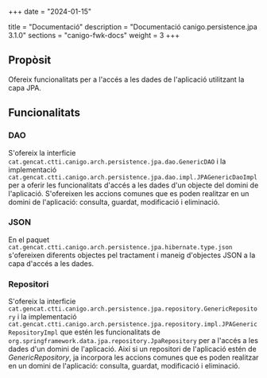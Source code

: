 +++
date        = "2024-01-15"

title       = "Documentació"
description = "Documentació canigo.persistence.jpa 3.1.0"
sections    = "canigo-fwk-docs"
weight      = 3
+++

## Propòsit

Ofereix funcionalitats per a l'accés a les dades de l'aplicació utilitzant la capa JPA.

## Funcionalitats

### DAO

S'ofereix la interficie `cat.gencat.ctti.canigo.arch.persistence.jpa.dao.GenericDAO` i la implementació `cat.gencat.ctti.canigo.arch.persistence.jpa.dao.impl.JPAGenericDaoImpl` per a oferir les funcionalitats d'accés a les dades d'un objecte del domini de l'aplicació. S'ofereixen les accions comunes que es poden realitzar en un domini de l'aplicació: consulta, guardat, modificació i eliminació.

### JSON

En el paquet `cat.gencat.ctti.canigo.arch.persistence.jpa.hibernate.type.json` s'ofereixen diferents objectes pel tractament i maneig d'objectes JSON a la capa d'accés a les dades.

### Repositori

S'ofereix la interficie `cat.gencat.ctti.canigo.arch.persistence.jpa.repository.GenericRepository` i la implementació `cat.gencat.ctti.canigo.arch.persistence.jpa.repository.impl.JPAGenericRepositoryImpl` que estén les funcionalitats de `org.springframework.data.jpa.repository.JpaRepository` per a l'accés a les dades d'un domini de l'aplicació. Així si un repositori de l'aplicació estén de *GenericRepository*, ja incorpora les accions comunes que es poden realitzar en un domini de l'aplicació: consulta, guardat, modificació i eliminació.


